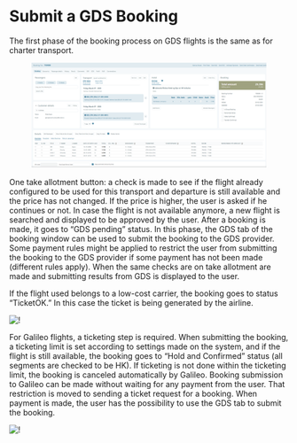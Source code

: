 # Submit a GDS Booking

The first phase of the booking process on GDS flights is the same as for charter transport.

<figure><img src="../.gitbook/assets/image (5) (1) (1) (1).png" alt=""><figcaption></figcaption></figure>

One take allotment button: a check is made to see if the flight already configured to be used for this transport and departure is still available and the price has not changed. If the price is higher, the user is asked if he continues or not. In case the flight is not available anymore, a new flight is searched and displayed to be approved by the user. After a booking is made, it goes to “GDS pending” status. In this phase, the GDS tab of the booking window can be used to submit the booking to the GDS provider. Some payment rules might be applied to restrict the user from submitting the booking to the GDS provider if some payment has not been made (different rules apply). When the same checks are on take allotment are made and submitting results from GDS is displayed to the user.

If the flight used belongs to a low-cost carrier, the booking goes to status “TicketOK.” In this case the ticket is being generated by the airline.

![!](https://docs.tourpaq.com/assets/images/7-999dd91587d10624ff9fcebbe27de7e1.png)

For Galileo flights, a ticketing step is required. When submitting the booking, a ticketing limit is set according to settings made on the system, and if the flight is still available, the booking goes to “Hold and Confirmed” status (all segments are checked to be HK). If ticketing is not done within the ticketing limit, the booking is canceled automatically by Galileo. Booking submission to Galileo can be made without waiting for any payment from the user. That restriction is moved to sending a ticket request for a booking. When payment is made, the user has the possibility to use the GDS tab to submit the booking.

![!](https://docs.tourpaq.com/assets/images/8-eec6d592779e58b0e1b5a14ba4bd4ab2.png)
